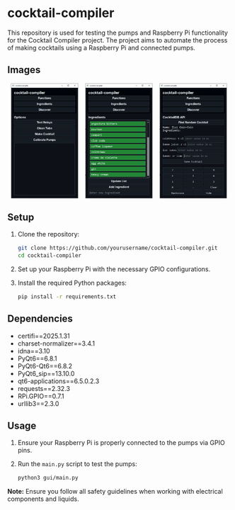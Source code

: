 # cocktail-compiler

This repository is used for testing the pumps and Raspberry Pi functionality for the Cocktail Compiler project. The project aims to automate the process of making cocktails using a Raspberry Pi and connected pumps.

## Images

<div style="display: flex; justify-content: space-around;">
    <img src="media/images/functions_page.png" alt="Functions Page" style="width: 30%;">
    <img src="media/images/ingredients_page.png" alt="Ingredients Page" style="width: 30%;">
    <img src="media/images/discover_page.png" alt="Discover Page" style="width: 30%;">
</div>

## Setup

1. Clone the repository:
    ```sh
    git clone https://github.com/yourusername/cocktail-compiler.git
    cd cocktail-compiler
    ```

2. Set up your Raspberry Pi with the necessary GPIO configurations.

3. Install the required Python packages:
    ```sh
    pip install -r requirements.txt
    ```

## Dependencies

- certifi==2025.1.31
- charset-normalizer==3.4.1
- idna==3.10
- PyQt6==6.8.1
- PyQt6-Qt6==6.8.2
- PyQt6_sip==13.10.0
- qt6-applications==6.5.0.2.3
- requests==2.32.3
- RPi.GPIO==0.7.1
- urllib3==2.3.0
  

## Usage

1. Ensure your Raspberry Pi is properly connected to the pumps via GPIO pins.

2. Run the `main.py` script to test the pumps:
    ```sh
    python3 gui/main.py
    ```

**Note:** Ensure you follow all safety guidelines when working with electrical components and liquids.
